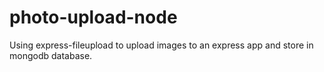 # photo-upload-node
Using express-fileupload to upload images to an express app and store in mongodb database. 

